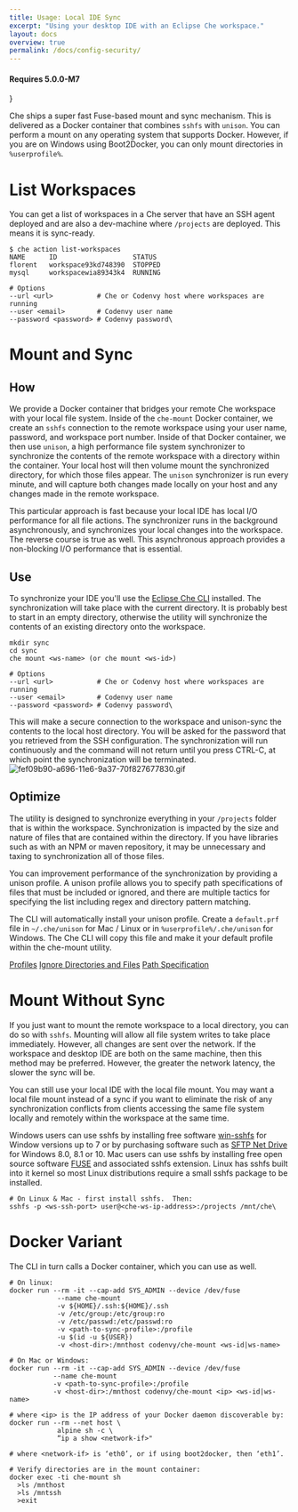 ```yaml
---
title: Usage: Local IDE Sync
excerpt: "Using your desktop IDE with an Eclipse Che workspace."
layout: docs
overview: true
permalink: /docs/config-security/
---
```

#### Requires 5.0.0-M7
}  

Che ships a super fast Fuse-based mount and sync mechanism. This is delivered as a Docker container that combines `sshfs` with `unison`. You can perform a mount on any operating system that supports Docker. However, if you are on Windows using Boot2Docker, you can only mount directories in `%userprofile%`.
# List Workspaces  
You can get a list of workspaces in a Che server that have an SSH agent deployed and are also a dev-machine where `/projects` are deployed. This means it is sync-ready.
```text  
$ che action list-workspaces
NAME      ID                   STATUS
florent   workspace93kd748390  STOPPED
mysql     workspacewia89343k4  RUNNING

# Options
--url <url>           # Che or Codenvy host where workspaces are running
--user <email>        # Codenvy user name
--password <password> # Codenvy password\
```

# Mount and Sync  
## How
We provide a Docker container that bridges your remote Che workspace with your local file system. Inside of the `che-mount` Docker container, we create an `sshfs` connection to the remote workspace using your user name, password, and workspace port number. Inside of that Docker container, we then use `unison`, a high performance file system synchronizer to synchronize the contents of the remote workspace with a directory within the container. Your local host will then volume mount the synchronized directory, for which those files appear. The `unison` synchronizer is run every minute, and will capture both changes made locally on your host and any changes made in the remote workspace.

This particular approach is fast because your local IDE has local I/O performance for all file actions. The synchronizer runs in the background asynchronously, and synchronizes your local changes into the workspace. The reverse course is true as well. This asynchronous approach provides a non-blocking I/O performance that is essential.

## Use
To synchronize your IDE you'll use the [Eclipse Che CLI](che-cli) installed. The synchronization will take place with the current directory. It is probably best to start in an empty directory, otherwise the utility will synchronize the contents of an existing directory onto the workspace.

```shell  
mkdir sync
cd sync
che mount <ws-name> (or che mount <ws-id>)

# Options
--url <url>           # Che or Codenvy host where workspaces are running
--user <email>        # Codenvy user name
--password <password> # Codenvy password\
```

This will make a secure connection to the workspace and unison-sync the contents to the local host directory. You will be asked for the password that you retrieved from the SSH configuration. The synchronization will run continuously and the command will not return until you press CTRL-C, at which point the synchronization will be terminated. 
![fef09b90-a696-11e6-9a37-70f827677830.gif](images/fef09b90-a696-11e6-9a37-70f827677830.gif)
## Optimize
The utility is designed to synchronize everything in your `/projects` folder that is within the workspace. Synchronization is impacted by the size and nature of files that are contained within the directory. If you have libraries such as with an NPM or maven repository, it may be unnecessary and taxing to synchronization all of those files.

You can improvement performance of the synchronization by providing a unison profile.  A unison profile allows you to specify path specifications of files that must be included or ignored, and there are multiple tactics for specifying the list including regex and directory pattern matching.

The CLI will automatically install your unison profile.  Create a `default.prf` file in `~/.che/unison` for Mac / Linux or in `%userprofile%/.che/unison` for Windows. The Che CLI will copy this file and make it your default profile within the che-mount utility.

[Profiles](https://www.cis.upenn.edu/~bcpierce/unison/download/releases/stable/unison-manual.html#profile)
[Ignore Directories and Files](https://www.cis.upenn.edu/~bcpierce/unison/download/releases/stable/unison-manual.html#ignore)
[Path Specification](https://www.cis.upenn.edu/~bcpierce/unison/download/releases/stable/unison-manual.html#pathspec)
# Mount Without Sync  
If you just want to mount the remote workspace to a local directory, you can do so with `sshfs`. Mounting will allow all file system writes to take place immediately. However, all changes are sent over the network. If the workspace and desktop IDE are both on the same machine, then this method may be preferred. However, the greater the network latency, the slower the sync will be.

You can still use your local IDE with the local file mount. You may want a local file mount instead of a sync if you want to eliminate the risk of any synchronization conflicts from clients accessing the same file system locally and remotely within the workspace at the same time.

Windows users can use sshfs by installing free software [win-sshfs](https://code.google.com/archive/p/win-sshfs/) for Window versions up to 7 or by purchasing software such as [SFTP Net Drive](https://www.eldos.com/) for Windows 8.0, 8.1 or 10. Mac users can use sshfs by installing free open source software [FUSE](https://osxfuse.github.io/) and associated sshfs extension. Linux has sshfs built into it kernel so most Linux distributions require a small sshfs package to be installed.
```shell  
# On Linux & Mac - first install sshfs.  Then:
sshfs -p <ws-ssh-port> user@<che-ws-ip-address>:/projects /mnt/che\
```

# Docker Variant  
The CLI in turn calls a Docker container, which you can use as well. 
```shell  
# On linux:
docker run --rm -it --cap-add SYS_ADMIN --device /dev/fuse
            --name che-mount
            -v ${HOME}/.ssh:${HOME}/.ssh
            -v /etc/group:/etc/group:ro 
            -v /etc/passwd:/etc/passwd:ro 
            -v <path-to-sync-profile>:/profile
            -u $(id -u ${USER})
            -v <host-dir>:/mnthost codenvy/che-mount <ws-id|ws-name> 
            
# On Mac or Windows:
docker run --rm -it --cap-add SYS_ADMIN --device /dev/fuse
           --name che-mount 
           -v <path-to-sync-profile>:/profile
           -v <host-dir>:/mnthost codenvy/che-mount <ip> <ws-id|ws-name> 

# where <ip> is the IP address of your Docker daemon discoverable by:
docker run --rm --net host \
            alpine sh -c \
            “ip a show <network-if>"

# where <network-if> is ‘eth0’, or if using boot2docker, then ‘eth1’.

# Verify directories are in the mount container: 
docker exec -ti che-mount sh
  >ls /mnthost
  >ls /mntssh
  >exit
```
